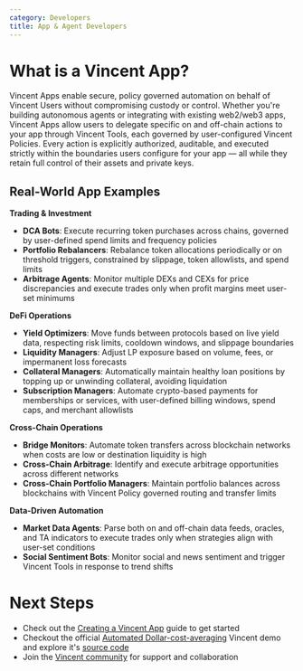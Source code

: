 ```yaml
---
category: Developers
title: App & Agent Developers
---
```


# What is a Vincent App?

Vincent Apps enable secure, policy governed automation on behalf of Vincent Users without compromising custody or control. Whether you're building autonomous agents or integrating with existing web2/web3 apps, Vincent Apps allow users to delegate specific on and off-chain actions to your app through Vincent Tools, each governed by user-configured Vincent Policies. Every action is explicitly authorized, auditable, and executed strictly within the boundaries users configure for your app — all while they retain full control of their assets and private keys.

## Real-World App Examples

**Trading & Investment**

- **DCA Bots**: Execute recurring token purchases across chains, governed by user-defined spend limits and frequency policies
- **Portfolio Rebalancers**: Rebalance token allocations periodically or on threshold triggers, constrained by slippage, token allowlists, and spend limits
- **Arbitrage Agents**: Monitor multiple DEXs and CEXs for price discrepancies and execute trades only when profit margins meet user-set minimums

**DeFi Operations**

- **Yield Optimizers**: Move funds between protocols based on live yield data, respecting risk limits, cooldown windows, and slippage boundaries
- **Liquidity Managers**: Adjust LP exposure based on volume, fees, or impermanent loss forecasts
- **Collateral Managers**: Automatically maintain healthy loan positions by topping up or unwinding collateral, avoiding liquidation
- **Subscription Managers**: Automate crypto-based payments for memberships or services, with user-defined billing windows, spend caps, and merchant allowlists

**Cross-Chain Operations**

- **Bridge Monitors**: Automate token transfers across blockchain networks when costs are low or destination liquidity is high
- **Cross-Chain Arbitrage**: Identify and execute arbitrage opportunities across different networks
- **Cross-Chain Portfolio Managers**: Maintain portfolio balances across blockchains with Vincent Policy governed routing and transfer limits

**Data-Driven Automation**

- **Market Data Agents**: Parse both on and off-chain data feeds, oracles, and TA indicators to execute trades only when strategies align with user-set conditions
- **Social Sentiment Bots**: Monitor social and news sentiment and trigger Vincent Tools in response to trend shifts

# Next Steps

- Check out the [Creating a Vincent App](./Creating-Apps.md) guide to get started
- Checkout the official [Automated Dollar-cost-averaging](https://demo.heyvincent.ai/) Vincent demo and explore it's [source code](https://github.com/LIT-Protocol/vincent-dca)
- Join the [Vincent community](https://t.me/c/2038294753/3289) for support and collaboration
